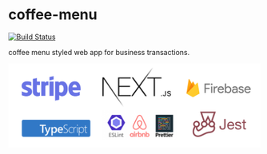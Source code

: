 # coffee-menu

[![Build Status](https://travis-ci.com/hi-matbub/coffee-menu.svg?token=wsyKr5ypVsdRwKJab6d2&branch=main)](https://travis-ci.com/hi-matbub/coffee-menu)

coffee menu styled web app for business transactions.

![alt](/public/tools.png)
